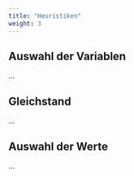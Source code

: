 ```yaml
---
title: "Heuristiken"
weight: 3
---
```



## Auswahl der Variablen

...

## Gleichstand

...

## Auswahl der Werte

...
